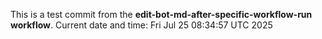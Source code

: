 This is a test commit from the **edit-bot-md-after-specific-workflow-run workflow**.
Current date and time: Fri Jul 25 08:34:57 UTC 2025
